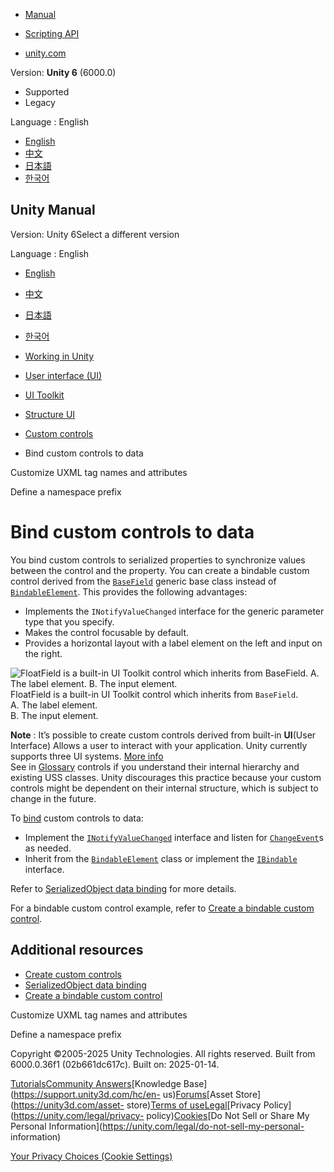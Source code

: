 [](https://docs.unity3d.com)

  * [Manual](../Manual/index.html)
  * [Scripting API](../ScriptReference/index.html)

  * [unity.com](https://unity.com/)

Version: **Unity 6** (6000.0)

  * Supported
  * Legacy

Language : English

  * [English](/Manual/UIE-bind-custom-control-to-data.html)
  * [中文](/cn/current/Manual/UIE-bind-custom-control-to-data.html)
  * [日本語](/ja/current/Manual/UIE-bind-custom-control-to-data.html)
  * [한국어](/kr/current/Manual/UIE-bind-custom-control-to-data.html)

[](https://docs.unity3d.com)

## Unity Manual

Version: Unity 6Select a different version

Language : English

  * [English](/Manual/UIE-bind-custom-control-to-data.html)
  * [中文](/cn/current/Manual/UIE-bind-custom-control-to-data.html)
  * [日本語](/ja/current/Manual/UIE-bind-custom-control-to-data.html)
  * [한국어](/kr/current/Manual/UIE-bind-custom-control-to-data.html)

  * [Working in Unity](working-in-unity.html)
  * [User interface (UI)](UIToolkits.html)
  * [UI Toolkit](UIElements.html)
  * [Structure UI](UIE-structure-ui.html)
  * [Custom controls](UIE-custom-controls.html)
  * Bind custom controls to data

[](UIE-custom-tag-name-and-attributes.html)

Customize UXML tag names and attributes

[](UIE-define-a-namespace-prefix.html)

Define a namespace prefix

# Bind custom controls to data

You bind custom controls to serialized properties to synchronize values
between the control and the property. You can create a bindable custom control
derived from the [`BaseField`](../ScriptReference/UIElements.BaseField_1.html)
generic base class instead of
[`BindableElement`](../ScriptReference/UIElements.BindableElement.html). This
provides the following advantages:

  * Implements the `INotifyValueChanged` interface for the generic parameter type that you specify.
  * Makes the control focusable by default.
  * Provides a horizontal layout with a label element on the left and input on the right.

![FloatField is a built-in UI Toolkit control which inherits from
BaseField.<br/>A. The label element.<br/>B. The input
element.](../uploads/Main/base-field-example.png) FloatField is a built-in UI
Toolkit control which inherits from `BaseField`.  
A. The label element.  
B. The input element.

**Note** : It’s possible to create custom controls derived from built-in
**UI**(User Interface) Allows a user to interact with your application. Unity
currently supports three UI systems. [More info](UI-system-compare.html)  
See in [Glossary](Glossary.html#UI) controls if you understand their internal
hierarchy and existing USS classes. Unity discourages this practice because
your custom controls might be dependent on their internal structure, which is
subject to change in the future.

To [bind](UIE-Binding.html) custom controls to data:

  * Implement the [`INotifyValueChanged`](../ScriptReference/UIElements.INotifyValueChanged_1.html) interface and listen for [`ChangeEvent`](../ScriptReference/UIElements.ChangeEvent_1.html)s as needed.
  * Inherit from the [`BindableElement`](../ScriptReference/UIElements.BindableElement.html) class or implement the [`IBindable`](../ScriptReference/UIElements.IBindable.html) interface.

Refer to [SerializedObject data binding](UIE-Binding.html) for more details.

For a bindable custom control example, refer to [Create a bindable custom
control](UIE-create-bindable-custom-control.html).

## Additional resources

  * [Create custom controls](UIE-create-custom-controls.html)
  * [SerializedObject data binding](UIE-Binding.html)
  * [Create a bindable custom control](UIE-create-bindable-custom-control.html)

[](UIE-custom-tag-name-and-attributes.html)

Customize UXML tag names and attributes

[](UIE-define-a-namespace-prefix.html)

Define a namespace prefix

Copyright ©2005-2025 Unity Technologies. All rights reserved. Built from
6000.0.36f1 (02b661dc617c). Built on: 2025-01-14.

[Tutorials](https://learn.unity.com/)[Community
Answers](https://answers.unity3d.com)[Knowledge
Base](https://support.unity3d.com/hc/en-
us)[Forums](https://forum.unity3d.com)[Asset Store](https://unity3d.com/asset-
store)[Terms of
use](https://docs.unity3d.com/Manual/TermsOfUse.html)[Legal](https://unity.com/legal)[Privacy
Policy](https://unity.com/legal/privacy-
policy)[Cookies](https://unity.com/legal/cookie-policy)[Do Not Sell or Share
My Personal Information](https://unity.com/legal/do-not-sell-my-personal-
information)

[Your Privacy Choices (Cookie Settings)](javascript:void\(0\);)

